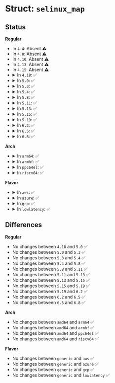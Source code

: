 # Struct: <code>selinux_map</code>

## Status
<b>Regular</b>
<ul>
<li>
In <code>4.4</code>: Absent ⚠️
</li>
<li>
In <code>4.8</code>: Absent ⚠️
</li>
<li>
In <code>4.10</code>: Absent ⚠️
</li>
<li>
In <code>4.13</code>: Absent ⚠️
</li>
<li>
In <code>4.15</code>: Absent ⚠️
</li>
<li>
<details>
<summary>In <code>4.18</code>: ✅</summary>

```c
struct selinux_map {
    struct selinux_mapping *mapping;
    u16 size;
};
```
</details>
</li>
<li>
<details>
<summary>In <code>5.0</code>: ✅</summary>

```c
struct selinux_map {
    struct selinux_mapping *mapping;
    u16 size;
};
```
</details>
</li>
<li>
<details>
<summary>In <code>5.3</code>: ✅</summary>

```c
struct selinux_map {
    struct selinux_mapping *mapping;
    u16 size;
};
```
</details>
</li>
<li>
<details>
<summary>In <code>5.4</code>: ✅</summary>

```c
struct selinux_map {
    struct selinux_mapping *mapping;
    u16 size;
};
```
</details>
</li>
<li>
<details>
<summary>In <code>5.8</code>: ✅</summary>

```c
struct selinux_map {
    struct selinux_mapping *mapping;
    u16 size;
};
```
</details>
</li>
<li>
<details>
<summary>In <code>5.11</code>: ✅</summary>

```c
struct selinux_map {
    struct selinux_mapping *mapping;
    u16 size;
};
```
</details>
</li>
<li>
<details>
<summary>In <code>5.13</code>: ✅</summary>

```c
struct selinux_map {
    struct selinux_mapping *mapping;
    u16 size;
};
```
</details>
</li>
<li>
<details>
<summary>In <code>5.15</code>: ✅</summary>

```c
struct selinux_map {
    struct selinux_mapping *mapping;
    u16 size;
};
```
</details>
</li>
<li>
<details>
<summary>In <code>5.19</code>: ✅</summary>

```c
struct selinux_map {
    struct selinux_mapping *mapping;
    u16 size;
};
```
</details>
</li>
<li>
<details>
<summary>In <code>6.2</code>: ✅</summary>

```c
struct selinux_map {
    struct selinux_mapping *mapping;
    u16 size;
};
```
</details>
</li>
<li>
<details>
<summary>In <code>6.5</code>: ✅</summary>

```c
struct selinux_map {
    struct selinux_mapping *mapping;
    u16 size;
};
```
</details>
</li>
<li>
<details>
<summary>In <code>6.8</code>: ✅</summary>

```c
struct selinux_map {
    struct selinux_mapping *mapping;
    u16 size;
};
```
</details>
</li>
</ul>
<b>Arch</b>
<ul>
<li>
<details>
<summary>In <code>arm64</code>: ✅</summary>

```c
struct selinux_map {
    struct selinux_mapping *mapping;
    u16 size;
};
```
</details>
</li>
<li>
<details>
<summary>In <code>armhf</code>: ✅</summary>

```c
struct selinux_map {
    struct selinux_mapping *mapping;
    u16 size;
};
```
</details>
</li>
<li>
<details>
<summary>In <code>ppc64el</code>: ✅</summary>

```c
struct selinux_map {
    struct selinux_mapping *mapping;
    u16 size;
};
```
</details>
</li>
<li>
<details>
<summary>In <code>riscv64</code>: ✅</summary>

```c
struct selinux_map {
    struct selinux_mapping *mapping;
    u16 size;
};
```
</details>
</li>
</ul>
<b>Flavor</b>
<ul>
<li>
<details>
<summary>In <code>aws</code>: ✅</summary>

```c
struct selinux_map {
    struct selinux_mapping *mapping;
    u16 size;
};
```
</details>
</li>
<li>
<details>
<summary>In <code>azure</code>: ✅</summary>

```c
struct selinux_map {
    struct selinux_mapping *mapping;
    u16 size;
};
```
</details>
</li>
<li>
<details>
<summary>In <code>gcp</code>: ✅</summary>

```c
struct selinux_map {
    struct selinux_mapping *mapping;
    u16 size;
};
```
</details>
</li>
<li>
<details>
<summary>In <code>lowlatency</code>: ✅</summary>

```c
struct selinux_map {
    struct selinux_mapping *mapping;
    u16 size;
};
```
</details>
</li>
</ul>

## Differences
<b>Regular</b>
<ul>
<li>
No changes between <code>4.18</code> and <code>5.0</code> ✅
</li>
<li>
No changes between <code>5.0</code> and <code>5.3</code> ✅
</li>
<li>
No changes between <code>5.3</code> and <code>5.4</code> ✅
</li>
<li>
No changes between <code>5.4</code> and <code>5.8</code> ✅
</li>
<li>
No changes between <code>5.8</code> and <code>5.11</code> ✅
</li>
<li>
No changes between <code>5.11</code> and <code>5.13</code> ✅
</li>
<li>
No changes between <code>5.13</code> and <code>5.15</code> ✅
</li>
<li>
No changes between <code>5.15</code> and <code>5.19</code> ✅
</li>
<li>
No changes between <code>5.19</code> and <code>6.2</code> ✅
</li>
<li>
No changes between <code>6.2</code> and <code>6.5</code> ✅
</li>
<li>
No changes between <code>6.5</code> and <code>6.8</code> ✅
</li>
</ul>
<b>Arch</b>
<ul>
<li>
No changes between <code>amd64</code> and <code>arm64</code> ✅
</li>
<li>
No changes between <code>amd64</code> and <code>armhf</code> ✅
</li>
<li>
No changes between <code>amd64</code> and <code>ppc64el</code> ✅
</li>
<li>
No changes between <code>amd64</code> and <code>riscv64</code> ✅
</li>
</ul>
<b>Flavor</b>
<ul>
<li>
No changes between <code>generic</code> and <code>aws</code> ✅
</li>
<li>
No changes between <code>generic</code> and <code>azure</code> ✅
</li>
<li>
No changes between <code>generic</code> and <code>gcp</code> ✅
</li>
<li>
No changes between <code>generic</code> and <code>lowlatency</code> ✅
</li>
</ul>
